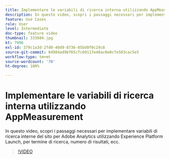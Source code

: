 ```yaml
---
title: Implementare le variabili di ricerca interna utilizzando AppMeasurement
description: In questo video, scopri i passaggi necessari per implementare variabili di ricerca interne del sito per Adobe Analytics utilizzando Experience Platform Launch, per termine di ricerca, numero di risultati, ecc.
feature: Use Cases
role: User
level: Intermediate
doc-type: feature video
thumbnail: 333604.jpg
kt: 7996
exl-id: 379c1a3d-2fd0-40d9-8736-05bd0f0c29c8
source-git-commit: 84984ad9bf65cfc69117e40ac0e0cfe503cac5e5
workflow-type: tm+mt
source-wordcount: '70'
ht-degree: 100%

---
```


# Implementare le variabili di ricerca interna utilizzando AppMeasurement

In questo video, scopri i passaggi necessari per implementare variabili di ricerca interne del sito per Adobe Analytics utilizzando Experience Platform Launch, per termine di ricerca, numero di risultati, ecc.

>[!VIDEO](https://video.tv.adobe.com/v/3413582/?quality=12&learn=on&captions=ita)
